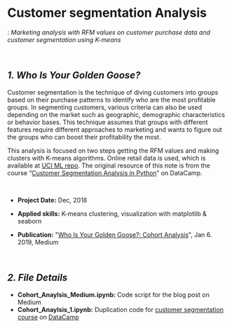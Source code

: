 # Customer segmentation Analysis
: *Marketing analysis with RFM values on customer purchase data and customer segmentation using K-means*

<br>

## ***1. Who Is Your Golden Goose?***
Customer segmentation is the technique of diving customers into groups based on their purchase patterns to identify who are the most profitable groups. In segmenting customers, various criteria can also be used depending on the market such as geographic, demographic characteristics or behavior bases. This technique assumes that groups with different features require different approaches to marketing and wants to figure out the groups who can boost their profitability the most.

This analysis is focused on two steps getting the RFM values and making clusters with K-means algorithms. Online retail data is used, which is available at [UCI ML repo](https://www.kaggle.com/jihyeseo/online-retail-data-set-from-uci-ml-repo). The original resource of this note is from the course “[Customer Segmentation Analysis in Python](https://www.datacamp.com/courses/customer-segmentation-in-python)” on DataCamp.

<br>

- **Project Date:** Dec, 2018

- **Applied skills:** K-means clustering, visualization with matplotlib & seaborn  

- **Publication:** "[Who Is Your Golden Goose?: Cohort Analysis](https://towardsdatascience.com/who-is-your-golden-goose-cohort-analysis-50c9de5dbd31)", Jan 6. 2019, Medium

<br>

## ***2. File Details***
- **Cohort_Anaylsis_Medium.ipynb:** Code script for the blog post on Medium
- **Cohort_Anaylsis_1.ipynb:** Duplication code for [customer segmentation course](https://www.datacamp.com/courses/customer-segmentation-in-python) on [DataCamp](https://www.datacamp.com)

<br>

